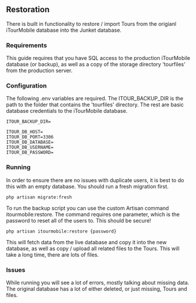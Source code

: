 ## Restoration

There is built in functionality to restore / import Tours from the origianl iTourMobile database into the Junket database.


### Requirements

This guide requires that you have SQL access to the production iTourMobile database (or backup), as well as a copy of the storage directory 'tourfiles' from the production server.


### Configuration

The following .env variables are required.  The ITOUR_BACKUP_DIR is the path to the folder that contains the 'tourfiles' directory.  The rest are basic database credentials to the iTourMobile database.
```
ITOUR_BACKUP_DIR=

ITOUR_DB_HOST=
ITOUR_DB_PORT=3306
ITOUR_DB_DATABASE=
ITOUR_DB_USERNAME=
ITOUR_DB_PASSWORD=
```


### Running

In order to ensure there are no issues with duplicate users, it is best to do this with an empty database.  You should run a fresh migration first.

```
php artisan migrate:fresh
```

To run the backup script you can use the custom Artisan command itourmobile:restore.  The command requires one parameter, which is the password to reset all of the users to.  This should be secure!

```
php artisan itourmobile:restore {password}
```

This will fetch data from the live database and copy it into the new database, as well as copy / upload all related files to the Tours.    This will take a long time, there are lots of files.


### Issues

While running you will see a lot of errors, mostly talking about missing data.  The original database has a lot of either deleted, or just missing, Tours and files.